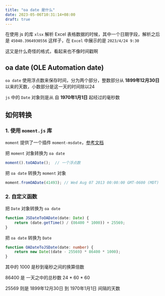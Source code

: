 ```yaml
---
title: "oa date 是什么"
date: 2023-05-06T10:31:14+08:00
draft: true
---
```


在使用 js 的库 `xlsx` 解析 Excel 表格数据的时候，其中一个日期字段，解析之后是 `45040.3964930556` 这样子，在 `Excel` 中展示的是 `2023/4/24 9:30`



这又是什么奇怪的格式，看起来也不像时间戳啊



## oa date (OLE Automation date) 



`oa date` 使用浮点数来保存时间，分为两个部分，整数部分从 **1899年12月30日** 以来的天数，小数部分是这一天的时间除以24

`js` 中的 `Date` 对象则是从 自 **1970年1月1日** 起经过的毫秒数



## 如何转换

### 1. 使用 `moment.js` 库

`moment` 提供了一个插件 `moment-msdate`，[参考文档](https://momentjs.com/docs/#/plugins/msdate/)

把 `moment` 对象转换为 `oa date`

```typescript
moment().toOADate();  // 一个浮点数
```



把 `oa date` 转换为 `moment` 对象

```typescript
moment.fromOADate(41493); // Wed Aug 07 2013 00:00:00 GMT-0600 (MDT)
```



### 2. 自定义函数

把 `Date` 对象转换为 `oa date`

```typescript
function JSDateToOADate(date: Date) {
    return (date.getTime() / (86400 * 1000)) + 25569;
}
```



把 `oa date` 转换为 `Date`

```typescript
function OADateToJSDate(date: number) {
    return new Date((date - 25569) * 86400 * 1000);
}
```

其中的 1000 是秒到毫秒之间的换算倍数

86400 是 一天之中的总秒数 24 * 60 * 60

25569 则是 1899年12月30日 到 1970年1月1日 间隔的天数